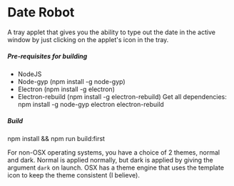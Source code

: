 # Date Robot
A tray applet that gives you the ability to type out the date in the active window by just clicking on the applet's icon in the tray.

##### Pre-requisites for building
 * NodeJS
 * Node-gyp (npm install -g node-gyp)
 * Electron (npm install -g electron)
 * Electron-rebuild (npm install -g electron-rebuild)
Get all dependencies: npm install -g node-gyp electron electron-rebuild
 
##### Build
npm install && npm run build:first

For non-OSX operating systems, you have a choice of 2 themes, normal and dark.
Normal is applied normally, but dark is applied by giving the argument `dark` on launch.
OSX has a theme engine that uses the template icon to keep the theme consistent (I believe).